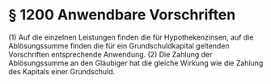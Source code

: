 # § 1200 Anwendbare Vorschriften
(1) Auf die einzelnen Leistungen finden die für Hypothekenzinsen, auf die Ablösungssumme finden die für ein Grundschuldkapital geltenden Vorschriften entsprechende Anwendung.
(2) Die Zahlung der Ablösungssumme an den Gläubiger hat die gleiche Wirkung wie die Zahlung des Kapitals einer Grundschuld.